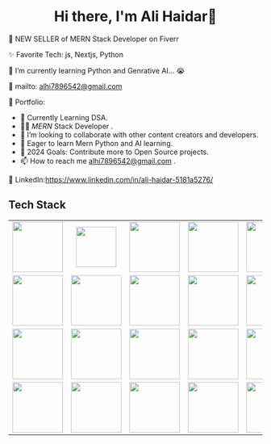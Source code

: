 <body>
  <div align="center">
    <h1> Hi there, I'm Ali Haidar👋</h1>
  </div>
<p align="center">
<!-- <a href="#"><img src="https://readme-typing-svg.herokuapp.com/?lines=MERN+Stack+Developer&font=Roboto&size=26&duration=3500&pause=500&center=true&width=500&height=50&color=eab676"></a> -->

💸 NEW SELLER of MERN Stack Developer on Fiverr

✨ Favorite Tech: js, Nextjs, Python

📓 I’m currently learning Python and Genrative AI... 😭

📧 mailto:  <a href="alhi7896542@gmail.com" target="blank">alhi7896542@gmail.com </a>

🎨 Portfolio: 

- 🔭 Currently Learning DSA.
- 👨‍🏫 *MERN* Stack Developer
  .
- 👯 I’m looking to collaborate with other content creators and developers.
- 📢 Eager to learn Mern Python and AI learning.
- 🥅 2024 Goals: Contribute more to Open Source projects.
- 📫 How to reach me <a href="alhi7896542@gmail.com" target="blank">alhi7896542@gmail.com </a>.

💼 LinkedIn:https://www.linkedin.com/in/ali-haidar-5181a5276/

 
<h2>Tech Stack</h2>

<table width="100">
<tr>
  <td align='center' width="200">
        <img src="https://upload.wikimedia.org/wikipedia/commons/thumb/3/38/HTML5_Badge.svg/600px-HTML5_Badge.svg.png"  width="100">
    </td>
 <td align='center' width="200">
        <img src="https://icons.iconarchive.com/icons/ampeross/qetto/256/css-icon.png" width="80">
    </td>
<td align='center' width="200">
        <img src="https://github.com/abranhe/programming-languages-logos/blob/master/src/javascript/javascript.svg" width="100">
    </td>
 <td align='center' width="200">
        <img src="https://www.vectorlogo.zone/logos/reactjs/reactjs-ar21.svg" width="100">
    </td>
    <td align='center' width="200">
        <img src="https://icons.iconarchive.com/icons/arturo-wibawa/akar/256/nextjs-icon.png" width="100">
    </td>
 
</tr>
<tr>
    <td align='center' width="200">
        <img src="https://upload.wikimedia.org/wikipedia/commons/thumb/4/4c/Typescript_logo_2020.svg/1200px-Typescript_logo_2020.svg.png" width="100">
    </td>
    <td align='center' width="200">
        <img src="https://icons.iconarchive.com/icons/simpleicons-team/simple/256/firebase-icon.png"  width="100">
    </td>
    <td align='center' width="200">
        <img src="https://cdn.pixabay.com/photo/2015/04/23/17/41/node-js-736399_1280.png" width="100">
    </td>
    <td align='center' width="200">
        <img src="https://github.com/IjjazAhmad/IjjazAhmad/assets/102515357/c00cc058-90fe-4246-8b87-2ee564ac2f89" width="100">
    </td>
    <td align='center' width="200">
        <img src="https://cdn3d.iconscout.com/3d/free/thumb/free-github-2950150-2447911.png?f=webp" width="100">
    </td>
</tr>
<tr>
    <td align='center' width="200">
        <img src="https://icons.getbootstrap.com/assets/img/icons-hero.png" width="100">
    </td>
    <td align='center' width="200">
        <img src="https://cdn.iconscout.com/icon/free/png-256/free-sass-13-1175092.png"  width="100">
    </td>
    <td align='center' width="200">
        <img src="https://cdn3d.iconscout.com/3d/free/thumb/free-tailwind-9294852-7577995.png?f=webp" width="100">
    </td>
    <td align='center' width="200">
        <img src="https://uploads-ssl.webflow.com/602a49b4c90708f6641a192e/62aaec4339a8f3b14347736a_123_ant-design.259fccdbe1.png" width="100">
    </td>
    <td align='center' width="200">
        <img src="https://fiverr-res.cloudinary.com/npm-assets/layout-server/fiverr-og-logo.5fd6463.png" width="100">
    </td>
</tr>
<tr>
    <td align='center' width="200">
        <img src="https://img.freepik.com/premium-psd/api-setting-3d-icon_136651-1168.jpg" width="100">
    </td>
    <td align='center' width="200">
        <img src="https://cdn.iconscout.com/icon/free/png-256/free-postman-3628992-3030217.png"  width="100">
    </td>
    <td align='center' width="200">
        <img src="https://res.cloudinary.com/da5dsklyq/image/upload/v1733469974/download_wbanzs.jpg"  width="100">
    </td>
    <td align='center' width="200">
        <img src="https://res.cloudinary.com/da5dsklyq/image/upload/v1733470978/download-removebg-preview_yo1h3k.png"  width="100">
    </td>
    <td align='center' width="200">
        <img src="https://res.cloudinary.com/da5dsklyq/image/upload/v1733471841/download__1_-removebg-preview_xued14.png"  width="100">
    </td>
  
   
</tr>

    
</table>
